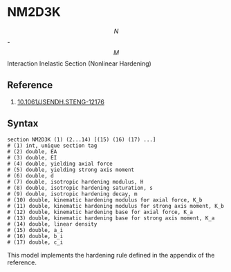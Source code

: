 # NM2D3K

$$N$$-$$M$$ Interaction Inelastic Section (Nonlinear Hardening)

## Reference

1. [10.1061/JSENDH.STENG-12176](http://dx.doi.org/10.1061/JSENDH.STENG-12176)

## Syntax

```text
section NM2D3K (1) (2...14) [(15) (16) (17) ...]
# (1) int, unique section tag
# (2) double, EA
# (3) double, EI
# (4) double, yielding axial force
# (5) double, yielding strong axis moment
# (6) double, d
# (7) double, isotropic hardening modulus, H
# (8) double, isotropic hardening saturation, s
# (9) double, isotropic hardening decay, m
# (10) double, kinematic hardening modulus for axial force, K_b
# (11) double, kinematic hardening modulus for strong axis moment, K_b
# (12) double, kinematic hardening base for axial force, K_a
# (13) double, kinematic hardening base for strong axis moment, K_a
# (14) double, linear density
# (15) double, a_i
# (16) double, b_i
# (17) double, c_i
```

This model implements the hardening rule defined in the appendix of the reference.
